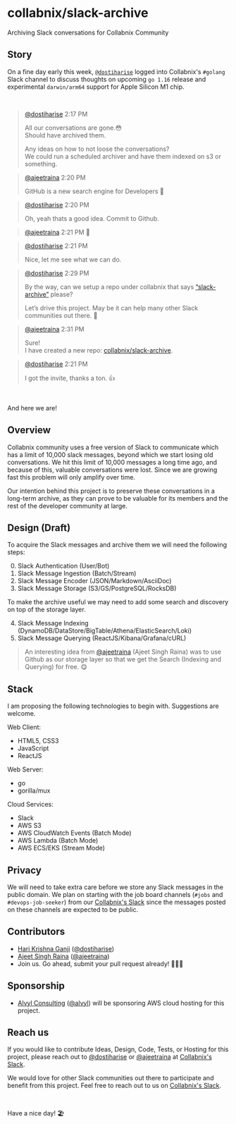 # collabnix/slack-archive

Archiving Slack conversations for Collabnix Community

## Story

On a fine day early this week, [`@dostiharise`](https://github.com/dostiharise) logged into Collabnix's `#golang` Slack channel to discuss thoughts on upcoming `go 1.16` release and experimental `darwin/arm64` support for Apple Silicon M1 chip.

<br>

> [@dostiharise](https://github.com/dostiharise) 2:17 PM
>
> All our conversations are gone.😳<br>
> Should have archived them.
>
> Any ideas on how to not loose the conversations?<br>
> We could run a scheduled archiver and have them indexed on s3 or something.

> [@ajeetraina](https://github.com/ajeetraina) 2:20 PM
>
> GitHub is a new search engine for Developers 🙂

> [@dostiharise](https://github.com/dostiharise)  2:20 PM
>
> Oh, yeah thats a good idea.
> Commit to Github.

> [@ajeetraina](https://github.com/ajeetraina) 2:21 PM 
> 🙂

> [@dostiharise](https://github.com/dostiharise) 2:21 PM
>
> Nice, let me see what we can do.

> [@dostiharise](https://github.com/dostiharise) 2:29 PM
>
> By the way, can we setup a repo under collabnix that says [“slack-archive”](https://github.com/collabnix/slack-archive) please?
>
> Let’s drive this project. May be it can help many other Slack communities out there. 🤞

> [@ajeetraina](https://github.com/ajeetraina) 2:31 PM
>
> Sure!<br>
> I have created a new repo: [collabnix/slack-archive](https://github.com/collabnix/slack-archive).
>

> [@dostiharise](https://github.com/dostiharise) 2:21 PM
>
> I got the invite, thanks a ton. 👍



<br>

And here we are!

## Overview

Collabnix community uses a free version of Slack to communicate which has a limit of 10,000 slack messages, beyond which we start losing old conversations. We hit this limit of 10,000 messages a long time ago, and because of this, valuable conversations were lost. Since we are growing fast this problem will only amplify over time.

Our intention behind this project is to preserve these conversations in a long-term archive, as they can prove to be valuable for its members and the rest of the developer community at large.

## Design (Draft)

To acquire the Slack messages and archive them we will need the following steps:

0. Slack Authentication (User/Bot)
1. Slack Message Ingestion (Batch/Stream)
2. Slack Message Encoder (JSON/Markdown/AsciiDoc)
3. Slack Message Storage (S3/GS/PostgreSQL/RocksDB)

To make the archive useful we may need to add some search and discovery on top of the storage layer.

4. Slack Message Indexing (DynamoDB/DataStore/BigTable/Athena/ElasticSearch/Loki)
5. Slack Message Querying (ReactJS/Kibana/Grafana/cURL)

> An interesting idea from [@ajeetraina](https://github.com/ajeetraina) (Ajeet Singh Raina) was to use Github as our storage layer so that we get the Search (Indexing and Querying) for free. 😋

## Stack 

I am proposing the following technologies to begin with. Suggestions are welcome.

Web Client:

- HTML5, CSS3
- JavaScript
- ReactJS

Web Server:

- go
- gorilla/mux

Cloud Services:

- Slack
- AWS S3
- AWS CloudWatch Events (Batch Mode)
- AWS Lambda (Batch Mode)
- AWS ECS/EKS (Stream Mode)

## Privacy

We will need to take extra care before we store any Slack messages in the public domain. We plan on starting with the job board channels (`#jobs` and `#devops-job-seeker`) from our [Collabnix's Slack](collabnix.slack.com) since the messages posted on these channels are expected to be public.

## Contributors

- [Hari Krishna Ganji](https://www.linkedin.com/in/harikrishnaganji) ([@dostiharise](https://github.com/dostiharise))
- [Ajeet Singh Raina](https://www.linkedin.com/in/ajeetsraina) ([@ajeetraina](https://github.com/ajeetraina))
- Join us. Go ahead, submit your pull request already! 👩‍💻🙂

## Sponsorship

- [Alvyl Consulting](alvyl.com) ([@alvyl](https://github.com/alvyl)) will be sponsoring AWS cloud hosting for this project.

## Reach us

If you would like to contribute Ideas, Design, Code, Tests, or Hosting for this project, please reach out to [@dostiharise](https://github.com/dostiharise) or [@ajeetraina](https://github.com/ajeetraina) at [Collabnix's Slack](collabnix.slack.com). 

We would love for other Slack communities out there to participate and benefit from this project. Feel free to reach out to us on [Collabnix's Slack](collabnix.slack.com).

<br>

Have a nice day! 🏖